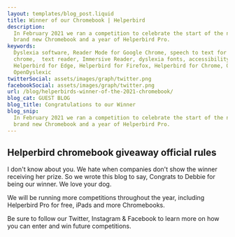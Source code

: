 ```yaml
---
layout: templates/blog_post.liquid
title: Winner of our Chromebook | Helperbird
description:
  In February 2021 we ran a competition to celebrate the start of the new School term, to win a
  brand new Chromebook and a year of Helperbird Pro.
keywords:
  Dyslexia software, Reader Mode for Google Chrome, speech to text for chrome, Text to speech for
  chrome,  text reader, Immersive Reader, dyslexia fonts, accessibility software, dyslexia software,
  Helperbird for Edge, Helperbird for Firefox, Helperbird for Chrome, Opendyslexic for Chrome,
  OpenDyslexic
twitterSocial: assets/images/graph/twitter.png
facebookSocial: assets/images/graph/twitter.png
url: /blog/helperbirds-winner-of-the-2021-chromebook/
blog_cat: GUEST BLOG
blog_title: Congratulations to our Winner
blog_snip:
  In February 2021 we ran a competition to celebrate the start of the new School term, to win a
  brand new Chromebook and a year of Helperbird Pro.
---
```


  

## Helperbird chromebook giveaway official rules

  

I don't know about you. We hate when companies don't show the winner receiving her prize. So we wrote this blog to say, Congrats to Debbie for being our winner. We love your dog.

We will be running more competitions throughout the year, including Helperbird Pro for free, iPads and more Chromebooks.

Be sure to follow our Twitter, Instagram & Facebook to learn more on how you can enter and win future competitions.